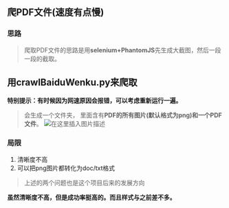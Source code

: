 ## 爬PDF文件(速度有点慢)
### 思路

> 爬取PDF文件的思路是用**selenium+PhantomJS**先生成大截图，然后一段一段的截取。

## 用crawlBaiduWenku.py来爬取
**特别提示：有时候因为网速原因会报错，可以考虑重新运行一遍。**
> 会生成一个文件夹， 里面含有**PDF的所有图片(默认格式为png)和一个PDF文件**。
> ![在这里插入图片描述](https://img-blog.csdnimg.cn/2019121015054964.png?x-oss-process=image/watermark,type_ZmFuZ3poZW5naGVpdGk,shadow_10,text_aHR0cHM6Ly9ibG9nLmNzZG4ubmV0L3dlaXhpbl80NTU3ODYwMA==,size_16,color_FFFFFF,t_70)

### 局限

 1. 清晰度不高
 2. 可以把png图片都转化为doc/txt格式

> 上述的两个问题也是这个项目后来的发展方向

**虽然清晰度不高，但是成功率挺高的。而且样式与之前差不多。**
